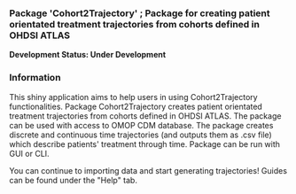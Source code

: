 ### Package 'Cohort2Trajectory' ;  Package for creating patient orientated treatment trajectories from cohorts defined in OHDSI ATLAS

**Development Status: Under Development**

### Information

This shiny application aims to help users in using Cohort2Trajectory functionalities.
Package Cohort2Trajectory creates patient orientated treatment trajectories from cohorts defined in OHDSI ATLAS. The package can be used with access to OMOP CDM database. The package creates discrete and continuous time trajectories (and outputs them as .csv file) which describe patients' treatment through time. Package can be run with GUI or CLI.

You can continue to importing data and start generating trajectories!
Guides can be found under the "Help" tab.
